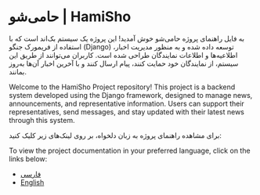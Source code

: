 #  حامی‌شو | HamiSho 

به فایل راهنمای پروژه حامی‌شو خوش آمدید! این پروژه یک سیستم بک‌اند است که با استفاده از فریمورک جنگو (Django) توسعه داده شده و به منظور مدیریت اخبار، اطلاعیه‌ها و اطلاعات نمایندگان طراحی شده است. کاربران می‌توانند از طریق این سیستم، از نمایندگان خود حمایت کنند، پیام ارسال کنند و با آخرین اخبار آن‌ها به‌روز بمانند.

Welcome to the HamiSho Project repository! This project is a backend system developed using the Django framework, designed to manage news, announcements, and representative information. Users can support their representatives, send messages, and stay updated with their latest news through this system.

برای مشاهده راهنمای پروژه به زبان دلخواه، بر روی لینک‌های زیر کلیک کنید:

To view the project documentation in your preferred language, click on the links below:

- [فارسی](./README.fa.md)
- [English](./README.en.md)
